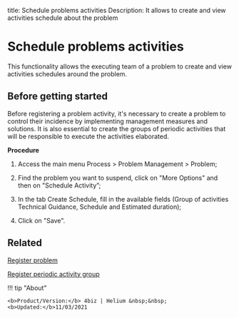 title: Schedule problems activities
Description: It allows to create and view activities schedule about the problem

# Schedule problems activities

This functionality allows the executing team of a problem to create and view activities schedules around the problem.

## Before getting started

Before registering a problem activity, it's necessary to create a problem to control their incidence by implementing management measures and solutions. It is also essential to create the groups of periodic activities that will be responsible to execute the activities elaborated.

**Procedure**

1.	Access the main menu Process > Problem Management > Problem;

2.	Find the problem you want to suspend, click on "More Options" and then on "Schedule Activity”;

3.	In the tab Create Schedule, fill in the available fields (Group of activities Technical Guidance, Schedule and Estimated duration);

4.	Click on "Save".


Related
------------

[Register problem](/en-us/4biz-helium/processes/problem/use/register-problem.html)	

[Register periodic activity group](/en-us/4biz-helium/additional-features/automation-of-operation/configuration/periodic-activity-group.html)

!!! tip "About"

    <b>Product/Version:</b> 4biz | Helium &nbsp;&nbsp;
    <b>Updated:</b>11/03/2021

